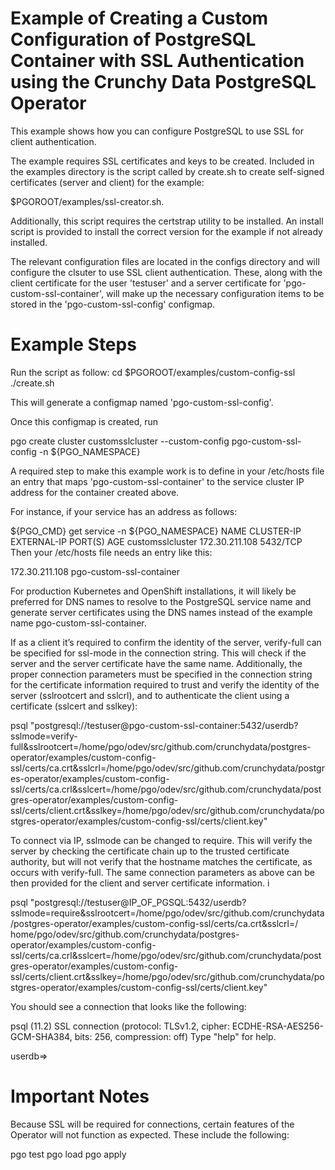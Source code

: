 
# Example of Creating a Custom Configuration of PostgreSQL Container with SSL Authentication using the Crunchy Data PostgreSQL Operator

This example shows how you can configure PostgreSQL to use SSL for client authentication.

The example requires SSL certificates and keys to be created. Included in the examples directory is the script called by create.sh to create self-signed certificates (server and client) for the example: 

$PGOROOT/examples/ssl-creator.sh. 

Additionally, this script requires the certstrap utility to be installed. An install script is provided to install the correct version for the example if not already installed.

The relevant configuration files are located in the configs directory and will configure the clsuter to use SSL client authentication. These, along with the client certificate for the user 'testuser' and a server certificate for 'pgo-custom-ssl-container', will make up the necessary configuration items to be stored in the 'pgo-custom-ssl-config' configmap.

# Example Steps

Run the script as follow:
cd $PGOROOT/examples/custom-config-ssl
./create.sh

This will generate a configmap named 'pgo-custom-ssl-config'.

Once this configmap is created, run

pgo create cluster customsslcluster --custom-config pgo-custom-ssl-config -n ${PGO_NAMESPACE}

A required step to make this example work is to define in your /etc/hosts file an entry that maps 'pgo-custom-ssl-container' to the service cluster IP address for the container created above.

For instance, if your service has an address as follows:

${PGO_CMD} get service -n ${PGO_NAMESPACE}
NAME                    CLUSTER-IP       EXTERNAL-IP   PORT(S)                   AGE
customsslcluster        172.30.211.108   <none>        5432/TCP
Then your /etc/hosts file needs an entry like this:

172.30.211.108 pgo-custom-ssl-container

For production Kubernetes and OpenShift installations, it will likely be preferred for DNS names to resolve to the PostgreSQL service name and generate server certificates using the DNS names instead of the example name pgo-custom-ssl-container.

If as a client it’s required to confirm the identity of the server, verify-full can be specified for ssl-mode in the connection string. This will check if the server and the server certificate have the same name. Additionally, the proper connection parameters must be specified in the connection string for the certificate information required to trust and verify the identity of the server (sslrootcert and sslcrl), and to authenticate the client using a certificate (sslcert and sslkey):

psql "postgresql://testuser@pgo-custom-ssl-container:5432/userdb?sslmode=verify-full&sslrootcert=/home/pgo/odev/src/github.com/crunchydata/postgres-operator/examples/custom-config-ssl/certs/ca.crt&sslcrl=/home/pgo/odev/src/github.com/crunchydata/postgres-operator/examples/custom-config-ssl/certs/ca.crl&sslcert=/home/pgo/odev/src/github.com/crunchydata/postgres-operator/examples/custom-config-ssl/certs/client.crt&sslkey=/home/pgo/odev/src/github.com/crunchydata/postgres-operator/examples/custom-config-ssl/certs/client.key"

To connect via IP, sslmode can be changed to require. This will verify the server by checking the certificate chain up to the trusted certificate authority, but will not verify that the hostname matches the certificate, as occurs with verify-full. The same connection parameters as above can be then provided for the client and server certificate information.
i

psql "postgresql://testuser@IP_OF_PGSQL:5432/userdb?sslmode=require&sslrootcert=/home/pgo/odev/src/github.com/crunchydata/postgres-operator/examples/custom-config-ssl/certs/ca.crt&sslcrl=/
home/pgo/odev/src/github.com/crunchydata/postgres-operator/examples/custom-config-ssl/certs/ca.crl&sslcert=/home/pgo/odev/src/github.com/crunchydata/postgres-operator/examples/custom-config-ssl/certs/client.crt&sslkey=/home/pgo/odev/src/github.com/crunchydata/postgres-operator/examples/custom-config-ssl/certs/client.key"

You should see a connection that looks like the following:

psql (11.2)
SSL connection (protocol: TLSv1.2, cipher: ECDHE-RSA-AES256-GCM-SHA384, bits: 256, compression: off)
Type "help" for help.

userdb=>

# Important Notes

Because SSL will be required for connections, certain features of the Operator will not function as expected. These include the following:

pgo test
pgo load
pgo apply
